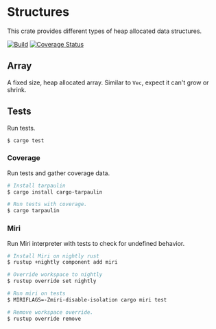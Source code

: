 # Structures

This crate provides different types of heap allocated data structures.

[![Build](https://github.com/sandesh-sanjeev/structures/actions/workflows/rust.yml/badge.svg?branch=master)](https://github.com/sandesh-sanjeev/structures/actions/workflows/rust.yml)
[![Coverage Status](https://coveralls.io/repos/github/sandesh-sanjeev/structures/badge.svg?branch=master)](https://coveralls.io/github/sandesh-sanjeev/structures?branch=master)

## Array

A fixed size, heap allocated array. Similar to `Vec`, expect it can't grow or shrink.

## Tests

Run tests.

```bash
$ cargo test
```

### Coverage

Run tests and gather coverage data.

```bash
# Install tarpaulin
$ cargo install cargo-tarpaulin

# Run tests with coverage.
$ cargo tarpaulin
```

### Miri

Run Miri interpreter with tests to check for undefined behavior.

```bash
# Install Miri on nightly rust
$ rustup +nightly component add miri

# Override workspace to nightly
$ rustup override set nightly

# Run miri on tests
$ MIRIFLAGS=-Zmiri-disable-isolation cargo miri test

# Remove workspace override.
$ rustup override remove
```
